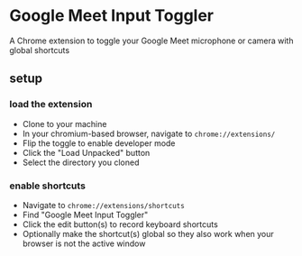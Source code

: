# Google Meet Input Toggler
A Chrome extension to toggle your Google Meet microphone or camera with global shortcuts

## setup
### load the extension
- Clone to your machine
- In your chromium-based browser, navigate to `chrome://extensions/`
- Flip the toggle to enable developer mode
- Click the "Load Unpacked" button
- Select the directory you cloned

### enable shortcuts
- Navigate to `chrome://extensions/shortcuts`
- Find "Google Meet Input Toggler"
- Click the edit button(s) to record keyboard shortcuts
- Optionally make the shortcut(s) global so they also work when your browser is not the active window
